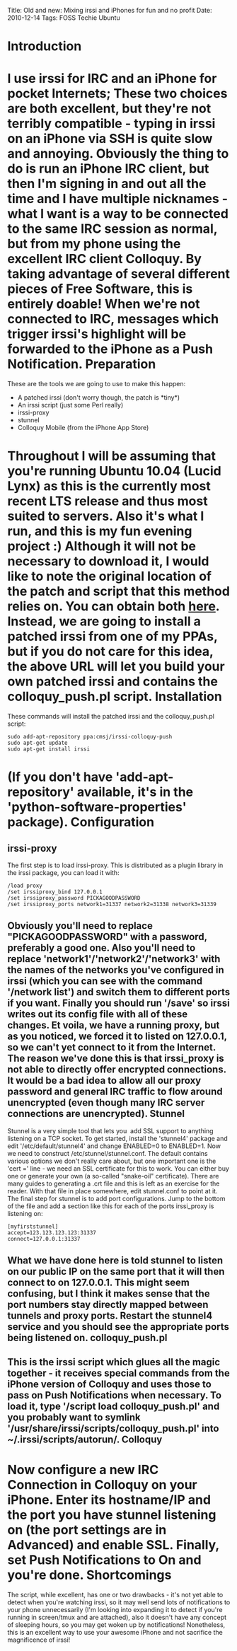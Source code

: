 Title: Old and new: Mixing irssi and iPhones for fun and no profit
Date: 2010-12-14
Tags: FOSS Techie Ubuntu

Introduction
============

I use irssi for IRC and an iPhone for pocket Internets; These two choices are both excellent, but they're not terribly compatible - typing in irssi on an iPhone via SSH is quite slow and annoying.
Obviously the thing to do is run an iPhone IRC client, but then I'm signing in and out all the time and I have multiple nicknames - what I want is a way to be connected to the same IRC session as normal, but from my phone using the excellent IRC client Colloquy. By taking advantage of several different pieces of Free Software, this is entirely doable! When we're not connected to IRC, messages which trigger irssi's highlight will be forwarded to the iPhone as a Push Notification.
Preparation
===========

These are the tools we are going to use to make this happen:
-   A patched irssi (don't worry though, the patch is \*tiny\*)
-   An irssi script (just some Perl really)
-   irssi-proxy
-   stunnel
-   Colloquy Mobile (from the iPhone App Store)

Throughout I will be assuming that you're running Ubuntu 10.04 (Lucid Lynx) as this is the currently most recent LTS release and thus most suited to servers. Also it's what I run, and this is my fun evening project :)
Although it will not be necessary to download it, I would like to note the original location of the patch and script that this method relies on. You can obtain both [here](http://static.ssji.net/colloquy_push.pl.txt "Colloquy Push script").
Instead, we are going to install a patched irssi from one of my PPAs, but if you do not care for this idea, the above URL will let you build your own patched irssi and contains the colloquy\_push.pl script.
Installation
============

These commands will install the patched irssi and the colloquy\_push.pl script:
```
sudo add-apt-repository ppa:cmsj/irssi-colloquy-push
sudo apt-get update
sudo apt-get install irssi
```

(If you don't have 'add-apt-repository' available, it's in the 'python-software-properties' package).
Configuration
=============

irssi-proxy
-----------

The first step is to load irssi-proxy. This is distributed as a plugin library in the irssi package, you can load it with:
```
/load proxy
/set irssiproxy_bind 127.0.0.1
/set irssiproxy_password PICKAGOODPASSWORD
/set irssiproxy_ports network1=31337 network2=31338 network3=31339
```

Obviously you'll need to replace "PICKAGOODPASSWORD" with a password, preferably a good one. Also you'll need to replace 'network1'/'network2'/'network3' with the names of the networks you've configured in irssi (which you can see with the command '/network list') and switch them to different ports if you want.
Finally you should run '/save' so irssi writes out its config file with all of these changes. Et voila, we have a running proxy, but as you noticed, we forced it to listed on 127.0.0.1, so we can't yet connect to it from the Internet. The reason we've done this is that irssi\_proxy is not able to directly offer encrypted connections. It would be a bad idea to allow all our proxy password and general IRC traffic to flow around unencrypted (even though many IRC server connections are unencrypted).
Stunnel
-------

Stunnel is a very simple tool that lets you  add SSL support to anything listening on a TCP socket. To get started, install the 'stunnel4' package and edit '/etc/default/stunnel4' and change ENABLED=0 to ENABLED=1.
Now we need to construct /etc/stunnel/stunnel.conf. The default contains various options we don't really care about, but one important one is the 'cert =' line - we need an SSL certificate for this to work. You can either buy one or generate your own (a so-called "snake-oil" certificate). There are many guides to generating a .crt file and this is left as an exercise for the reader. With that file in place somewhere, edit stunnel.conf to point at it.
The final step for stunnel is to add port configurations. Jump to the bottom of the file and add a section like this for each of the ports irssi\_proxy is listening on:
```
[myfirststunnel]
accept=123.123.123.123:31337
connect=127.0.0.1:31337
```

What we have done here is told stunnel to listen on our public IP on the same port that it will then connect to on 127.0.0.1. This might seem confusing, but I think it makes sense that the port numbers stay directly mapped between tunnels and proxy ports. Restart the stunnel4 service and you should see the appropriate ports being listened on.
colloquy\_push.pl
-----------------

This is the irssi script which glues all the magic together - it receives special commands from the iPhone version of Colloquy and uses those to pass on Push Notifications when necessary. To load it, type '/script load colloquy\_push.pl' and you probably want to symlink '/usr/share/irssi/scripts/colloquy\_push.pl' into ~/.irssi/scripts/autorun/.
Colloquy
--------

Now configure a new IRC Connection in Colloquy on your iPhone. Enter its hostname/IP and the port you have stunnel listening on (the port settings are in Advanced) and enable SSL. Finally, set Push Notifications to On and you're done.
Shortcomings
============

The script, while excellent, has one or two drawbacks - it's not yet able to detect when you're watching irssi, so it may well send lots of notifications to your phone unnecessarily (I'm looking into expanding it to detect if you're running in screen/tmux and are attached), also it doesn't have any concept of sleeping hours, so you may get woken up by notifications! Nonetheless, this is an excellent way to use your awesome iPhone and not sacrifice the magnificence of irssi!
